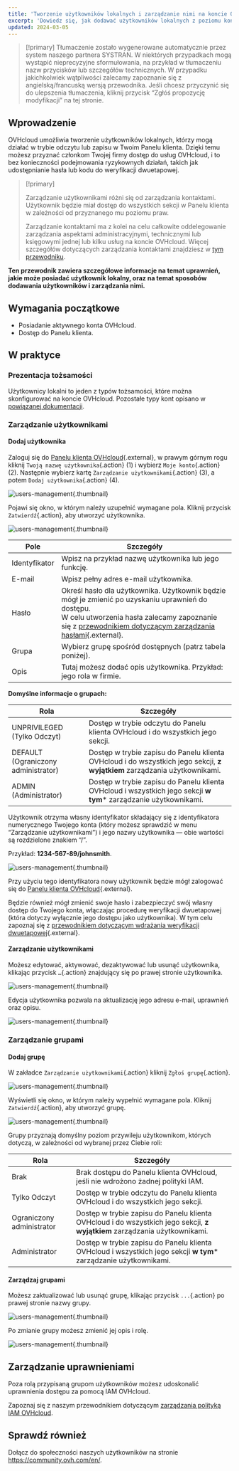 ```yaml
---
title: 'Tworzenie użytkowników lokalnych i zarządzanie nimi na koncie OVHcloud'
excerpt: 'Dowiedz się, jak dodawać użytkowników lokalnych z poziomu konta OVHcloud'
updated: 2024-03-05
---
```


> [!primary]
> Tłumaczenie zostało wygenerowane automatycznie przez system naszego partnera SYSTRAN. W niektórych przypadkach mogą wystąpić nieprecyzyjne sformułowania, na przykład w tłumaczeniu nazw przycisków lub szczegółów technicznych. W przypadku jakichkolwiek wątpliwości zalecamy zapoznanie się z angielską/francuską wersją przewodnika. Jeśli chcesz przyczynić się do ulepszenia tłumaczenia, kliknij przycisk “Zgłóś propozycję modyfikacji” na tej stronie.
>

## Wprowadzenie

OVHcloud umożliwia tworzenie użytkowników lokalnych, którzy mogą działać w trybie odczytu lub zapisu w Twoim Panelu klienta. Dzięki temu możesz przyznać członkom Twojej firmy dostęp do usług OVHcloud, i to bez konieczności podejmowania ryzykownych działań, takich jak udostępnianie hasła lub kodu do weryfikacji dwuetapowej.

> [!primary]
>
> Zarządzanie użytkownikami różni się od zarządzania kontaktami. Użytkownik będzie miał dostęp do wszystkich sekcji w Panelu klienta w zależności od przyznanego mu poziomu praw.
>
> Zarządzanie kontaktami ma z kolei na celu całkowite oddelegowanie zarządzania aspektami administracyjnymi, technicznymi lub księgowymi jednej lub kilku usług na koncie OVHcloud. Więcej szczegółów dotyczących zarządzania kontaktami znajdziesz w [tym przewodniku](/pages/account_and_service_management/account_information/managing_contacts).
>

**Ten przewodnik zawiera szczegółowe informacje na temat uprawnień, jakie może posiadać użytkownik lokalny, oraz na temat sposobów dodawania użytkowników i zarządzania nimi.**

## Wymagania początkowe

- Posiadanie aktywnego konta OVHcloud.
- Dostęp do Panelu klienta.

## W praktyce

### Prezentacja tożsamości

Użytkownicy lokalni to jeden z typów tożsamości, które można skonfigurować na koncie OVHcloud. Pozostałe typy kont opisano w [powiązanej dokumentacji](/pages/manage_and_operate/iam/identities-management).

### Zarządzanie użytkownikami

#### Dodaj użytkownika

Zaloguj się do [Panelu klienta OVHcloud](https://www.ovh.com/auth/?action=gotomanager&from=https://www.ovh.pl/&ovhSubsidiary=pl){.external}, w prawym górnym rogu kliknij `Twoją nazwę użytkownika`{.action} (1) i wybierz `Moje konto`{.action} (2).
Następnie wybierz kartę `Zarządzanie użytkownikami`{.action} (3), a potem `Dodaj użytkownika`{.action} (4).

![users-management](images/hubusers.png){.thumbnail}

Pojawi się okno, w którym należy uzupełnić wymagane pola. Kliknij przycisk `Zatwierdź`{.action}, aby utworzyć użytkownika.

![users-management](images/usersmanagement2.png){.thumbnail}

| Pole | Szczegóły |
|--|--|
| Identyfikator | Wpisz na przykład nazwę użytkownika lub jego funkcję. |
| E-mail | Wpisz pełny adres e-mail użytkownika. |
| Hasło | Określ hasło dla użytkownika. Użytkownik będzie mógł je zmienić po uzyskaniu uprawnień do dostępu. <br>W celu utworzenia hasła zalecamy zapoznanie się z [przewodnikiem dotyczącym zarządzania hasłami](/pages/account_and_service_management/account_information/manage-ovh-password){.external}. |
| Grupa | Wybierz grupę spośród dostępnych (patrz tabela poniżej). |
| Opis | Tutaj możesz dodać opis użytkownika. Przykład: jego rola w firmie. |

**Domyślne informacje o grupach:**

| Rola | Szczegóły |
|--|--|
| UNPRIVILEGED (Tylko Odczyt) | Dostęp w trybie odczytu do Panelu klienta OVHcloud i do wszystkich jego sekcji. |
| DEFAULT (Ograniczony administrator) | Dostęp w trybie zapisu do Panelu klienta OVHcloud i do wszystkich jego sekcji, **z wyjątkiem** zarządzania użytkownikami. |
| ADMIN (Administrator) | Dostęp w trybie zapisu do Panelu klienta OVHcloud i wszystkich jego sekcji **w tym*** zarządzanie użytkownikami. |

Użytkownik otrzyma własny identyfikator składający się z identyfikatora numerycznego Twojego konta (który możesz sprawdzić w menu “Zarządzanie użytkownikami”) i jego nazwy użytkownika — obie wartości są rozdzielone znakiem “/”.

Przykład: **1234-567-89/johnsmith**.

![users-management](images/usersmanagement3.png){.thumbnail}

Przy użyciu tego identyfikatora nowy użytkownik będzie mógł zalogować się do [Panelu klienta OVHcloud](https://www.ovh.com/auth/?action=gotomanager&from=https://www.ovh.pl/&ovhSubsidiary=pl){.external}. 

Będzie również mógł zmienić swoje hasło i zabezpieczyć swój własny dostęp do Twojego konta, włączając procedurę weryfikacji dwuetapowej (która dotyczy wyłącznie jego dostępu jako użytkownika). W tym celu zapoznaj się z [przewodnikiem dotyczącym wdrażania weryfikacji dwuetapowej](/pages/account_and_service_management/account_information/secure-ovhcloud-account-with-2fa){.external}.

#### Zarządzanie użytkownikami

Możesz edytować, aktywować, dezaktywować lub usunąć użytkownika, klikając przycisk `…`{.action} znajdujący się po prawej stronie użytkownika.

![users-management](images/usersmanagement4.png){.thumbnail}

Edycja użytkownika pozwala na aktualizację jego adresu e-mail, uprawnień oraz opisu.

![users-management](images/usersmanagement6.png){.thumbnail}

### Zarządzanie grupami

#### Dodaj grupę

W zakładce `Zarządzanie użytkownikami`{.action} kliknij `Zgłoś grupę`{.action}.

![users-management](images/usersmanagement7.png){.thumbnail}

Wyświetli się okno, w którym należy wypełnić wymagane pola. Kliknij `Zatwierdź`{.action}, aby utworzyć grupę.

![users-management](images/usersmanagement8.png){.thumbnail}

Grupy przyznają domyślny poziom przywileju użytkownikom, których dotyczą, w zależności od wybranej przez Ciebie roli:

| Rola | Szczegóły |
|--|--|
| Brak | Brak dostępu do Panelu klienta OVHcloud, jeśli nie wdrożono żadnej polityki IAM. |
| Tylko Odczyt | Dostęp w trybie odczytu do Panelu klienta OVHcloud i do wszystkich jego sekcji. |
| Ograniczony administrator | Dostęp w trybie zapisu do Panelu klienta OVHcloud i do wszystkich jego sekcji, **z wyjątkiem** zarządzania użytkownikami. |
| Administrator | Dostęp w trybie zapisu do Panelu klienta OVHcloud i wszystkich jego sekcji **w tym*** zarządzanie użytkownikami. |

#### Zarządzaj grupami

Możesz zaktualizować lub usunąć grupę, klikając przycisk `...`{.action} po prawej stronie nazwy grupy.

![users-management](images/usersmanagement9.png){.thumbnail}

Po zmianie grupy możesz zmienić jej opis i rolę.

![users-management](images/usersmanagement10.png){.thumbnail}

## Zarządzanie uprawnieniami

Poza rolą przypisaną grupom użytkowników możesz udoskonalić uprawnienia dostępu za pomocą IAM OVHcloud.

Zapoznaj się z naszym przewodnikiem dotyczącym [zarządzania polityką IAM OVHcloud](/pages/account_and_service_management/account_information/iam-policy-ui).

## Sprawdź również

Dołącz do społeczności naszych użytkowników na stronie <https://community.ovh.com/en/>.

